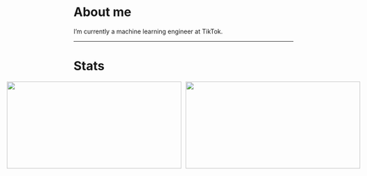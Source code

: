 # About me
I’m currently a machine learning engineer at TikTok.
<!-- - I’m generally interested in Machine Learning/Artificial Intelligence, previously a RA at [iLab](http://ilab.usc.edu/) and also worked with [Ming-Chang Chiu](https://charismaticchiu.github.io/) at [ISI](https://www.isi.edu/). -->
<!-- - I’m actively looking for full-time Research/MLE/SDE jobs in Tokyo. -->
<!-- - I'm actively looking for interest-driven collaborators to do research together. -->
<!--
<hr>

# Links
<ul>
  <li><a href="https://mydcxiao.github.io">MyPage</a></li>
  <li><a href="https://linkedin.com/in/mydcxiao">Linkedin</a></li>
</ul>
-->
<hr>

# Stats
<p align="center">
  <div style="display: flex; justify-content: center; align-items: center;">
    <img height="200" width="400" src="https://github-readme-stats.vercel.app/api?username=mydcxiao&custom_title=mydcxiao+&border_color=47f0d9&show_icons=true&count_private=true&theme=gotham" style="margin-right: 10px;">
    <img height="200" width="400" src="https://github-readme-stats.vercel.app/api/top-langs/?username=mydcxiao&layout=compact&langs_count=10&hide=jupyter%20notebook&exclude_repo=FTP-Client-Server,Linked-Attributes-Implementation,DirectLinks-Update-Dirs&count-private=true&theme=gotham&border_color=47f0d9">
  </div>
</p>

<!---
mydcxiao/mydcxiao is a ✨ special ✨ repository because its `README.md` (this file) appears on your GitHub profile.
You can click the Preview link to take a look at your changes.
--->
